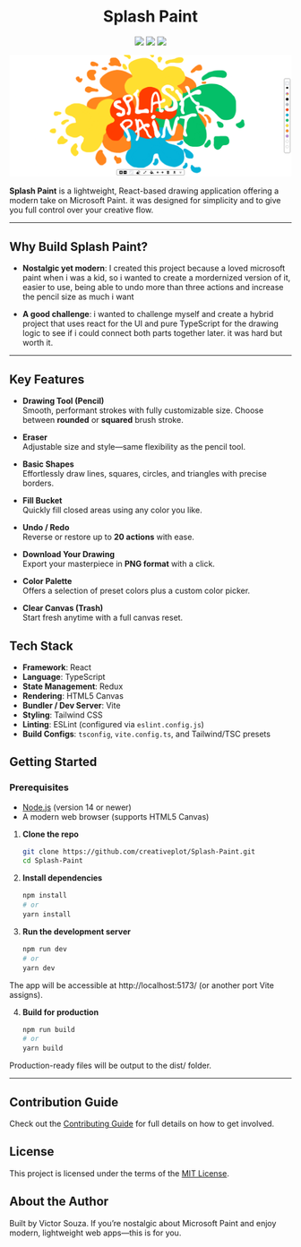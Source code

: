 <!-- # Splash Paint -->

<h1 align="center">Splash Paint</h1>

<p align="center">
<img src="https://img.shields.io/badge/contributions-welcome-green"/>
<img src="https://img.shields.io/badge/website-up-green"/>
<img src="https://img.shields.io/github/stars/creativeplot/Splash-Paint"/>
</p>

![Alt text](src/assets/splash-paint-with-styled-name.png)

**Splash Paint** is a lightweight, React-based drawing application offering a modern take on Microsoft Paint. it was designed for simplicity and to give you full control over your creative flow.

---

##  Why Build Splash Paint?
- **Nostalgic yet modern**: I created this project because a loved microsoft paint when i was a kid, so i wanted to create a mordernized version of it, easier to use, being able to undo more than three actions and increase the pencil size as much i want

- **A good challenge**: i wanted to challenge myself and create a hybrid project that uses react for the UI and pure TypeScript for the drawing logic to see if i could connect both parts together later. it was hard but worth it.

---

##  Key Features

- **Drawing Tool (Pencil)**  
  Smooth, performant strokes with fully customizable size. Choose between **rounded** or **squared** brush stroke.

- **Eraser**  
  Adjustable size and style—same flexibility as the pencil tool.

- **Basic Shapes**  
  Effortlessly draw lines, squares, circles, and triangles with precise borders.

- **Fill Bucket**  
  Quickly fill closed areas using any color you like.

- **Undo / Redo**  
  Reverse or restore up to **20 actions** with ease.

- **Download Your Drawing**  
  Export your masterpiece in **PNG format** with a click.

- **Color Palette**  
  Offers a selection of preset colors plus a custom color picker.

- **Clear Canvas (Trash)**  
  Start fresh anytime with a full canvas reset.



##  Tech Stack

- **Framework**: React  
- **Language**: TypeScript  
- **State Management**: Redux  
- **Rendering**: HTML5 Canvas  
- **Bundler / Dev Server**: Vite  
- **Styling**: Tailwind CSS  
- **Linting**: ESLint (configured via `eslint.config.js`)  
- **Build Configs**: `tsconfig`, `vite.config.ts`, and Tailwind/TSC presets


##  Getting Started

### Prerequisites

- [Node.js](https://nodejs.org/) (version 14 or newer)  
- A modern web browser (supports HTML5 Canvas)

1. **Clone the repo**  
   ```bash
   git clone https://github.com/creativeplot/Splash-Paint.git
   cd Splash-Paint

2. **Install dependencies**
   ```bash
   npm install
   # or
   yarn install

3. **Run the development server**
   ```bash
   npm run dev
   # or
   yarn dev

The app will be accessible at http://localhost:5173/ (or another port Vite assigns).

4. **Build for production**
   ```bash
   npm run build
   # or
   yarn build

Production-ready files will be output to the dist/ folder.

---


##  Contribution Guide
Check out the [Contributing Guide](CONTRIBUTING.md) for full details on how to get involved.

## License

This project is licensed under the terms of the [MIT License](LICENSE).


## About the Author

Built by Victor Souza. If you’re nostalgic about Microsoft Paint and enjoy modern, lightweight web apps—this is for you.
